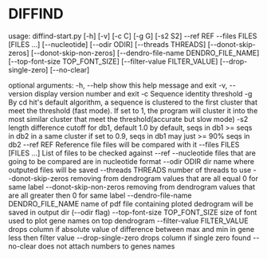 # DIFFIND

usage: diffind-start.py [-h] [-v] [-c C] [-g G] [-s2 S2] --ref REF --files
                        FILES [FILES ...] [--nucleotide] [--odir ODIR]
                        [--threads THREADS] [--donot-skip-zeros]
                        [--donot-skip-non-zeros]
                        [--dendro-file-name DENDRO_FILE_NAME]
                        [--top-font-size TOP_FONT_SIZE]
                        [--filter-value FILTER_VALUE] [--drop-single-zero]
                        [--no-clear]

optional arguments:
  -h, --help            show this help message and exit
  -v, --version         display version number and exit
  -c                    Sequence identity threshold
  -g                    By cd hit's default algorithm, a sequence is clustered
                        to the first cluster that meet the threshold (fast
                        mode). If set to 1, the program will cluster it into
                        the most similar cluster that meet the
                        threshold(accurate but slow mode)
  -s2                   length difference cutoff for db1, default 1.0 by
                        default, seqs in db1 >= seqs in db2 in a same cluster
                        if set to 0.9, seqs in db1 may just >= 90% seqs in db2
  --ref REF             Reference file files will be compared with it
  --files FILES [FILES ...]
                        List of files to be checked against --ref
  --nucleotide          files that are going to be compared are in nucleotide
                        format
  --odir ODIR           dir name where outputed files will be saved
  --threads THREADS     number of threads to use
  --donot-skip-zeros    removing from dendrogram values that are all equal 0
                        for same label
  --donot-skip-non-zeros
                        removing from dendrogram values that are all greater
                        then 0 for same label
  --dendro-file-name DENDRO_FILE_NAME
                        name of pdf file containing ploted dedrogram will be
                        saved in output dir (--odir flag)
  --top-font-size TOP_FONT_SIZE
                        size of font used to plot gene names on top dendrogram
  --filter-value FILTER_VALUE
                        drops column if absolute value of difference between
                        max and min in gene less then filter value
  --drop-single-zero    drops column if single zero found
  --no-clear            does not attach numbers to genes names
